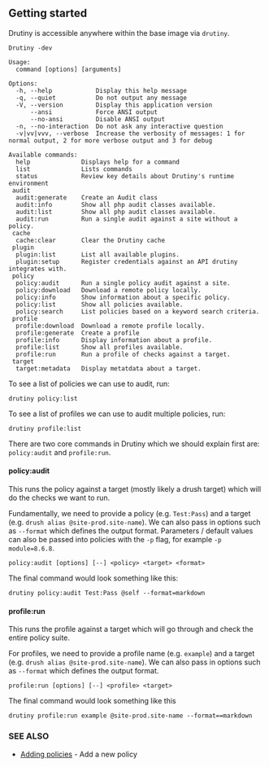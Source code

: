 ## Getting started

Drutiny is accessible anywhere within the base image via `drutiny`.

```
Drutiny -dev

Usage:
  command [options] [arguments]

Options:
  -h, --help            Display this help message
  -q, --quiet           Do not output any message
  -V, --version         Display this application version
      --ansi            Force ANSI output
      --no-ansi         Disable ANSI output
  -n, --no-interaction  Do not ask any interactive question
  -v|vv|vvv, --verbose  Increase the verbosity of messages: 1 for normal output, 2 for more verbose output and 3 for debug

Available commands:
  help              Displays help for a command
  list              Lists commands
  status            Review key details about Drutiny's runtime environment
 audit
  audit:generate    Create an Audit class
  audit:info        Show all php audit classes available.
  audit:list        Show all php audit classes available.
  audit:run         Run a single audit against a site without a policy.
 cache
  cache:clear       Clear the Drutiny cache
 plugin
  plugin:list       List all available plugins.
  plugin:setup      Register credentials against an API drutiny integrates with.
 policy
  policy:audit      Run a single policy audit against a site.
  policy:download   Download a remote policy locally.
  policy:info       Show information about a specific policy.
  policy:list       Show all policies available.
  policy:search     List policies based on a keyword search criteria.
 profile
  profile:download  Download a remote profile locally.
  profile:generate  Create a profile
  profile:info      Display information about a profile.
  profile:list      Show all profiles available.
  profile:run       Run a profile of checks against a target.
 target
  target:metadata   Display metatdata about a target.
```

To see a list of policies we can use to audit, run:

```
drutiny policy:list
```

To see a list of profiles we can use to audit multiple policies, run:

```
drutiny profile:list
```


There are two core commands in Drutiny which we should explain first are: `policy:audit` and `profile:run`.


#### policy:audit
This runs the policy against a target (mostly likely a drush target) which will do the checks we want to run.

Fundamentally, we need to provide a policy (e.g. `Test:Pass`) and a target (e.g. `drush alias @site-prod.site-name`). We can also pass in options such as `--format` which defines the output format. Parameters / default values can also be passed into policies with the `-p` flag, for example `-p module=8.6.8`.

```
policy:audit [options] [--] <policy> <target> <format>
```

The final command would look something like this:

```
drutiny policy:audit Test:Pass @self --format=markdown
```

#### profile:run
This runs the profile against a target which will go through and check the entire policy suite.

For profiles, we need to provide a profile name (e.g. `example`) and a target (e.g. `drush alias @site-prod.site-name`). We can also pass in options such as `--format` which defines the output format.

```
profile:run [options] [--] <profile> <target>
```

The final command would look something like this

```
drutiny profile:run example @site-prod.site-name --format==markdown
```


### SEE ALSO

* [Adding policies](../Extending/adding-policies.md)	- Add a new policy
